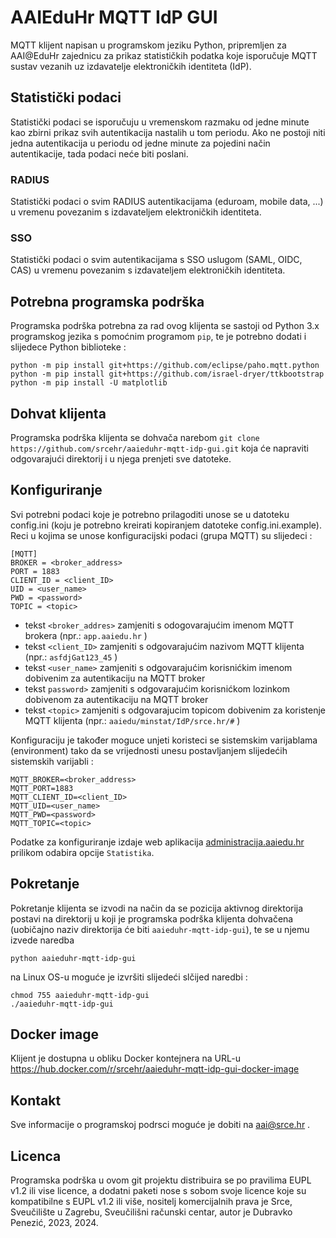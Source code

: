 # AAIEduHr MQTT IdP GUI
MQTT klijent napisan u programskom jeziku Python, pripremljen za AAI@EduHr zajednicu za prikaz statističkih podatka koje isporučuje MQTT sustav vezanih uz izdavatelje elektroničkih identiteta (IdP).

## Statistički podaci
Statistički podaci se isporučuju u vremenskom razmaku od jedne minute kao zbirni prikaz svih autentikacija nastalih u tom periodu. Ako ne postoji niti jedna autentikacija u periodu od jedne minute za pojedini način autentikacije, tada podaci neće biti poslani.
### RADIUS
Statistički podaci o svim RADIUS autentikacijama (eduroam, mobile data, ...) u vremenu povezanim s izdavateljem elektroničkih identiteta.
### SSO
Statistički podaci o svim autentikacijama s SSO uslugom (SAML, OIDC, CAS)  u vremenu povezanim s izdavateljem elektroničkih identiteta.

## Potrebna programska podrška
Programska podrška potrebna za rad ovog klijenta se sastoji od Python 3.x programskog jezika s pomoćnim programom `pip`, te je potrebno dodati i slijedece Python biblioteke :
```
python -m pip install git+https://github.com/eclipse/paho.mqtt.python
python -m pip install git+https://github.com/israel-dryer/ttkbootstrap
python -m pip install -U matplotlib
```
## Dohvat klijenta
Programska podrška klijenta se dohvača narebom `git clone https://github.com/srcehr/aaieduhr-mqtt-idp-gui.git` koja će napraviti odgovarajući direktorij i u njega prenjeti sve datoteke.
## Konfiguriranje
Svi potrebni podaci koje je potrebno prilagoditi unose se u datoteku config.ini (koju je potrebno kreirati kopiranjem datoteke config.ini.example).
Reci u kojima se unose konfiguracijski podaci (grupa MQTT) su slijedeci :
```
[MQTT]
BROKER = <broker_address>
PORT = 1883
CLIENT_ID = <client_ID>
UID = <user_name>
PWD = <password>
TOPIC = <topic>
```
* tekst `<broker_addres>` zamjeniti s odogovarajućim imenom MQTT brokera (npr.: `app.aaiedu.hr` )
* tekst `<client_ID>` zamjeniti s odgovarajućim nazivom MQTT klijenta (npr.: `asfdjGat123_45` )
* tekst `<user_name>` zamjeniti s odgovarajućim korisnićkim imenom dobivenim za autentikaciju na MQTT broker
* tekst `password>` zamjeniti s odgovarajućim korisnićkom lozinkom dobivenom za autentikaciju na MQTT broker
* tekst `<topic>` zamjeniti s odgovarajucim topicom dobivenim za koristenje MQTT klijenta (npr.: `aaiedu/minstat/IdP/srce.hr/#` )

Konfiguraciju je također moguce unjeti koristeci se sistemskim varijablama (environment) tako da se vrijednosti unesu postavljanjem slijedećih sistemskih varijabli : 
```
MQTT_BROKER=<broker_address>
MQTT_PORT=1883
MQTT_CLIENT_ID=<client_ID>
MQTT_UID=<user_name>
MQTT_PWD=<password>
MQTT_TOPIC=<topic>
```
Podatke za konfiguriranje izdaje web aplikacija [administracija.aaiedu.hr](https://administracija.aaiedu.hr/) prilikom odabira opcije `Statistika`.

## Pokretanje
Pokretanje klijenta se izvodi na način da se pozicija aktivnog direktorija postavi na direktorij u koji je programska podrška klijenta dohvačena (uobičajno naziv direktorija će biti `aaieduhr-mqtt-idp-gui`), te se u njemu izvede naredba 
```
python aaieduhr-mqtt-idp-gui
```
na Linux OS-u moguće je izvršiti slijedeći slčijed naredbi :
```
chmod 755 aaieduhr-mqtt-idp-gui
./aaieduhr-mqtt-idp-gui
```
## Docker image
Klijent je dostupna u obliku Docker kontejnera na URL-u https://hub.docker.com/r/srcehr/aaieduhr-mqtt-idp-gui-docker-image
## Kontakt
Sve informacije o programskoj podrsci moguće je dobiti na aai@srce.hr .
## Licenca
Programska podrška u ovom git projektu distribuira se po pravilima EUPL v1.2 ili vise licence, a dodatni paketi nose s sobom svoje licence koje su kompatibilne s EUPL v1.2 ili više, nositelj komercijalnih prava je Srce, Sveučilište u Zagrebu, Sveučilišni računski centar, autor je Dubravko Penezić, 2023, 2024.   

